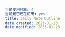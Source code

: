 ```yaml
---
当前使用频率: 4
当前是否还在使用: yes
title: Daily Note Outline
date created: 2023-01-23
date modified: 2023-01-23
---
```

